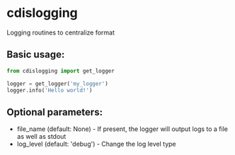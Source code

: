 # cdislogging
Logging routines to centralize format

Basic usage:
---

```python
from cdislogging import get_logger

logger = get_logger('my_logger')
logger.info('Hello world!')
```

Optional parameters:
---

* file_name (default: None) - If present, the logger will output logs to a file as well as stdout
* log_level (default: 'debug') - Change the log level type
